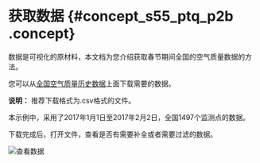 # 获取数据 {#concept_s55_ptq_p2b .concept}

数据是可视化的原材料，本文档为您介绍获取春节期间全国的空气质量数据的方法。

您可以从[全国空气质量历史数据](http://beijingair.sinaapp.com/?spm=5176.100239.blogcont69319.19.kb5QDK)上面下载需要的数据。

**说明：** 推荐下载格式为.csv格式的文件。

本示例中，采用了2017年1月1日至2017年2月2日，全国1497个监测点的数据。

下载完成后，打开文件，查看是否有需要补全或者需要过滤的数据。

![查看数据](http://static-aliyun-doc.oss-cn-hangzhou.aliyuncs.com/assets/img/17460/15659481899295_zh-CN.png)

